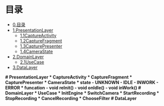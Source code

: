 # 目录
* [0.目录](#目录)
* [1.PresentationLayer](#PresentationLayer) 
	* [1.1CaptureActivity](#CaptureActivity)
	* [1.2CaptureFragment](#CaptureFragment)
	* [1.3CapturePresenter](#CapturePresenter)
	* [1.4CameraState](#CameraState)
* [2.DomainLayer](#DomainLayer)
	* [2.1UseCase](#UseCase)
* [3.DataLayer](#DataLayer)

<b id="PresentationLayer"/>
# PresentationLayer

<b id="CaptureActivity"/>
* CaptureActivity
<b id="CaptureFragment"/>
* CaptureFragment
<b id="CapturePresenter"/>
* CapturePresenter
<b id="CameraState"/>
* CameraState
	* state
		- UNKNOWN
		- IDLE
		- INWORK
		- ERROR
	* funcation
		- void reInit()
		- void onIdle()
		- void inWork()
		
<b id="DomainLayer"/>	
# DomainLayer
<b id="UseCase"/>
* UseCase
	* InitEngine
	* SwitchCamera
	* StartRecording
	* StopRecording
	* CancelRecording
	* ChooseFilter
<b id="DataLayer"/>
# DataLayer
